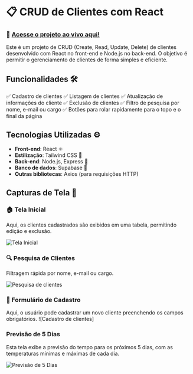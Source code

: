 # 📋 CRUD de Clientes com React

### 🚀 [Acesse o projeto ao vivo aqui!](https://crud-react-node.onrender.com)

Este é um projeto de CRUD (Create, Read, Update, Delete) de clientes desenvolvido com React no front-end e Node.js no back-end. O objetivo é permitir o gerenciamento de clientes de forma simples e eficiente.

## Funcionalidades 🛠️

✅ Cadastro de clientes
✅ Listagem de clientes
✅ Atualização de informações do cliente
✅ Exclusão de clientes
✅ Filtro de pesquisa por nome, e-mail ou cargo
✅ Botões para rolar rapidamente para o topo e o final da página

## Tecnologias Utilizadas ⚙️

- **Front-end**: React ⚛️
- **Estilização**: Tailwind CSS 🎨
- **Back-end**: Node.js, Express 🚀
- **Banco de dados**: Supabase 📝
- **Outras bibliotecas**: Axios (para requisições HTTP)

## Capturas de Tela 📸

### 🏠 Tela Inicial

Aqui, os clientes cadastrados são exibidos em uma tabela, permitindo edição e exclusão.

![Tela Inicial](https://github.com/user-attachments/assets/6eec12f1-735d-420e-b588-70dfaafe3e09)


### 🔍 Pesquisa de Clientes
Filtragem rápida por nome, e-mail ou cargo.

![Pesquisa de clientes]([./assets/screenshots/previsao-atual.png](https://github.com/user-attachments/assets/32d88baa-0d79-437b-a6a5-550e866ffa63))


### 📑 Formulário de Cadastro
Aqui, o usuário pode cadastrar um novo cliente preenchendo os campos obrigatórios.
![Cadastro de clientes]



### Previsão de 5 Dias

Esta tela exibe a previsão do tempo para os próximos 5 dias, com as temperaturas mínimas e máximas de cada dia.

![Previsão de 5 Dias](./assets/screenshots/previsao-5dias.png)
